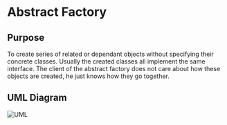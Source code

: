 # Abstract Factory

## Purpose

To create series of related or dependant objects without specifying their concrete classes.
Usually the created classes all implement the same interface. The client of the abstract factory does not care about how these objects are created, he just knows how they go together.

## UML Diagram

![UML](https://raw.github.com/mac2000/DesignPatternsPHP/master/AbstractFactory/UML.svg)